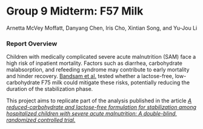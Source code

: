 Group 9 Midterm: F57 Milk
================
Arnetta McVey Moffatt, Danyang Chen, Iris Cho, Xintian Song, and Yu-Jou
Li

### Report Overview

Children with medically complicated severe acute malnutrition (SAM) face
a high risk of inpatient mortality. Factors such as diarrhea,
carbohydrate malabsorption, and refeeding syndrome may contribute to
early mortality and hinder recovery. [Bandsam et
al.](https://journals.plos.org/plosmedicine/article?id=10.1371/journal.pmed.1002747)
tested whether a lactose-free, low-carbohydrate F75 milk could mitigate
these risks, potentially reducing the duration of the stabilization
phase.

This project aims to replicate part of the analysis published in the
article *[A reduced-carbohydrate and lactose-free formulation for
stabilization among hospitalized children with severe acute
malnutrition: A double-blind, randomized controlled
trial.](https://journals.plos.org/plosmedicine/article?id=10.1371/journal.pmed.1002747)*
